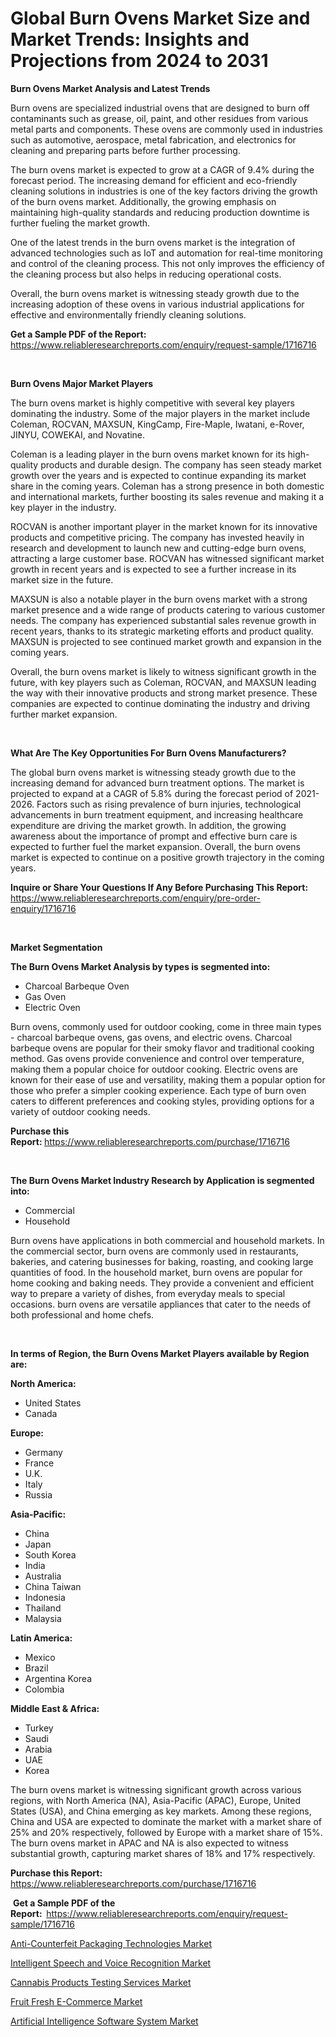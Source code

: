 <p><h1>Global Burn Ovens Market Size and Market Trends: Insights and Projections from 2024 to 2031</h1></p><p><strong>Burn Ovens Market Analysis and Latest Trends</strong></p>
<p><p>Burn ovens are specialized industrial ovens that are designed to burn off contaminants such as grease, oil, paint, and other residues from various metal parts and components. These ovens are commonly used in industries such as automotive, aerospace, metal fabrication, and electronics for cleaning and preparing parts before further processing.</p><p>The burn ovens market is expected to grow at a CAGR of 9.4% during the forecast period. The increasing demand for efficient and eco-friendly cleaning solutions in industries is one of the key factors driving the growth of the burn ovens market. Additionally, the growing emphasis on maintaining high-quality standards and reducing production downtime is further fueling the market growth.</p><p>One of the latest trends in the burn ovens market is the integration of advanced technologies such as IoT and automation for real-time monitoring and control of the cleaning process. This not only improves the efficiency of the cleaning process but also helps in reducing operational costs.</p><p>Overall, the burn ovens market is witnessing steady growth due to the increasing adoption of these ovens in various industrial applications for effective and environmentally friendly cleaning solutions.</p></p>
<p><strong>Get a Sample PDF of the Report:&nbsp;</strong> <a href="https://www.reliableresearchreports.com/enquiry/request-sample/1716716">https://www.reliableresearchreports.com/enquiry/request-sample/1716716</a></p>
<p>&nbsp;</p>
<p><strong>Burn Ovens Major Market Players</strong></p>
<p><p>The burn ovens market is highly competitive with several key players dominating the industry. Some of the major players in the market include Coleman, ROCVAN, MAXSUN, KingCamp, Fire-Maple, Iwatani, e-Rover, JINYU, COWEKAI, and Novatine.</p><p>Coleman is a leading player in the burn ovens market known for its high-quality products and durable design. The company has seen steady market growth over the years and is expected to continue expanding its market share in the coming years. Coleman has a strong presence in both domestic and international markets, further boosting its sales revenue and making it a key player in the industry.</p><p>ROCVAN is another important player in the market known for its innovative products and competitive pricing. The company has invested heavily in research and development to launch new and cutting-edge burn ovens, attracting a large customer base. ROCVAN has witnessed significant market growth in recent years and is expected to see a further increase in its market size in the future.</p><p>MAXSUN is also a notable player in the burn ovens market with a strong market presence and a wide range of products catering to various customer needs. The company has experienced substantial sales revenue growth in recent years, thanks to its strategic marketing efforts and product quality. MAXSUN is projected to see continued market growth and expansion in the coming years.</p><p>Overall, the burn ovens market is likely to witness significant growth in the future, with key players such as Coleman, ROCVAN, and MAXSUN leading the way with their innovative products and strong market presence. These companies are expected to continue dominating the industry and driving further market expansion.</p></p>
<p>&nbsp;</p>
<p><strong>What Are The Key Opportunities For Burn Ovens Manufacturers?</strong></p>
<p><p>The global burn ovens market is witnessing steady growth due to the increasing demand for advanced burn treatment options. The market is projected to expand at a CAGR of 5.8% during the forecast period of 2021-2026. Factors such as rising prevalence of burn injuries, technological advancements in burn treatment equipment, and increasing healthcare expenditure are driving the market growth. In addition, the growing awareness about the importance of prompt and effective burn care is expected to further fuel the market expansion. Overall, the burn ovens market is expected to continue on a positive growth trajectory in the coming years.</p></p>
<p><strong>Inquire or Share Your Questions If Any Before Purchasing This Report:</strong> <a href="https://www.reliableresearchreports.com/enquiry/pre-order-enquiry/1716716">https://www.reliableresearchreports.com/enquiry/pre-order-enquiry/1716716</a></p>
<p>&nbsp;</p>
<p><strong>Market Segmentation</strong></p>
<p><strong>The Burn Ovens Market Analysis by types is segmented into:</strong></p>
<p><ul><li>Charcoal Barbeque Oven</li><li>Gas Oven</li><li>Electric Oven</li></ul></p>
<p><p>Burn ovens, commonly used for outdoor cooking, come in three main types - charcoal barbeque ovens, gas ovens, and electric ovens. Charcoal barbeque ovens are popular for their smoky flavor and traditional cooking method. Gas ovens provide convenience and control over temperature, making them a popular choice for outdoor cooking. Electric ovens are known for their ease of use and versatility, making them a popular option for those who prefer a simpler cooking experience. Each type of burn oven caters to different preferences and cooking styles, providing options for a variety of outdoor cooking needs.</p></p>
<p><strong>Purchase this Report:&nbsp;</strong><a href="https://www.reliableresearchreports.com/purchase/1716716">https://www.reliableresearchreports.com/purchase/1716716</a></p>
<p>&nbsp;</p>
<p><strong>The Burn Ovens Market Industry Research by Application is segmented into:</strong></p>
<p><ul><li>Commercial</li><li>Household</li></ul></p>
<p><p>Burn ovens have applications in both commercial and household markets. In the commercial sector, burn ovens are commonly used in restaurants, bakeries, and catering businesses for baking, roasting, and cooking large quantities of food. In the household market, burn ovens are popular for home cooking and baking needs. They provide a convenient and efficient way to prepare a variety of dishes, from everyday meals to special occasions. burn ovens are versatile appliances that cater to the needs of both professional and home chefs.</p></p>
<p>&nbsp;</p>
<p><strong>In terms of Region, the Burn Ovens Market Players available by Region are:</strong></p>
<p>
    <p> <strong> North America: </strong>
        <ul>
            <li>United States</li>
            <li>Canada</li>
        </ul>
        </p> 
    <p> <strong> Europe: </strong>
        <ul>
            <li>Germany</li>
            <li>France</li>
            <li>U.K.</li>
            <li>Italy</li>
            <li>Russia</li>
        </ul>
        </p> 
    <p> <strong> Asia-Pacific: </strong>
        <ul>
            <li>China</li>
            <li>Japan</li>
            <li>South Korea</li>
            <li>India</li>
            <li>Australia</li>
            <li>China Taiwan</li>
            <li>Indonesia</li>
            <li>Thailand</li>
            <li>Malaysia</li>
        </ul>
        </p> 
    <p> <strong> Latin America: </strong>
        <ul>
            <li>Mexico</li>
            <li>Brazil</li>
            <li>Argentina Korea</li>
            <li>Colombia</li>
        </ul>
        </p> 
    <p> <strong> Middle East & Africa: </strong>
        <ul>
            <li>Turkey</li>
            <li>Saudi</li>
            <li>Arabia</li>
            <li>UAE</li>
            <li>Korea</li>
        </ul>
    </p>
    </p>
<p><p>The burn ovens market is witnessing significant growth across various regions, with North America (NA), Asia-Pacific (APAC), Europe, United States (USA), and China emerging as key markets. Among these regions, China and USA are expected to dominate the market with a market share of 25% and 20% respectively, followed by Europe with a market share of 15%. The burn ovens market in APAC and NA is also expected to witness substantial growth, capturing market shares of 18% and 17% respectively.</p></p>
<p><strong>Purchase this Report: </strong><a href="https://www.reliableresearchreports.com/purchase/1716716">https://www.reliableresearchreports.com/purchase/1716716</a></p>
<p>&nbsp;<strong>Get a Sample PDF of the Report:&nbsp;&nbsp;</strong><a href="https://www.reliableresearchreports.com/enquiry/request-sample/1716716">https://www.reliableresearchreports.com/enquiry/request-sample/1716716</a></p>
<p><strong></strong></p>
<p><p><a href="https://medium.com/@simonepurdy/anti-counterfeit-packaging-technologies-market-competitive-analysis-market-trends-and-forecast-to-2dc412fb9359">Anti-Counterfeit Packaging Technologies Market</a></p><p><a href="https://medium.com/@simonepurdy/intelligent-speech-and-voice-recognition-market-exploring-market-share-market-trends-and-future-5f62bc0d8da1">Intelligent Speech and Voice Recognition Market</a></p><p><a href="https://medium.com/@simonepurdy/cannabis-products-testing-services-market-analysis-and-sze-forecasted-for-period-from-2024-to-2031-1a586e6a9cf4">Cannabis Products Testing Services Market</a></p><p><a href="https://medium.com/@simonepurdy/fruit-fresh-e-commerce-market-size-market-outlook-and-market-forecast-2024-to-2031-a67e9e826df4">Fruit Fresh E-Commerce Market</a></p><p><a href="https://medium.com/@simonepurdy/analyzing-artificial-intelligence-software-system-market-global-industry-perspective-and-forecast-b0ea5faa51c2">Artificial Intelligence Software System Market</a></p></p>
